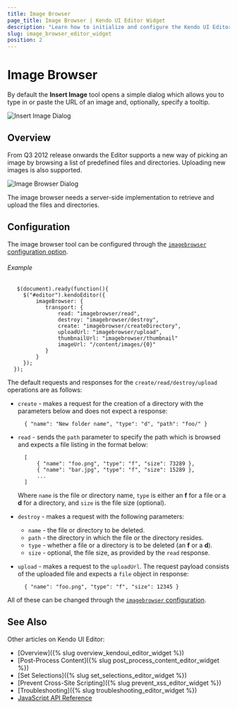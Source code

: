 ```yaml
---
title: Image Browser
page_title: Image Browser | Kendo UI Editor Widget
description: "Learn how to initialize and configure the Kendo UI Editor widget."
slug: image_browser_editor_widget
position: 2
---
```


# Image Browser

By default the **Insert Image** tool opens a simple dialog which allows you to type in or paste the URL of an image and, optionally, specify a tooltip.

![Insert Image Dialog](/web/editor/editor-insert-image.png)

## Overview

From Q3 2012 release onwards the Editor supports a new way of picking an image by browsing a list of predefined files and directories. Uploading new images is also supported.

![Image Browser Dialog](/web/editor/editor-image-browser.png)

The image browser needs a server-side implementation to retrieve and upload the files and directories.

## Configuration

The image browser tool can be configured through the [`imagebrowser` configuration option](/api/javascript/ui/editor#configuration-imageBrowser).

###### Example

       $(document).ready(function(){
         $("#editor").kendoEditor({
             imageBrowser: {
                transport: {
                    read: "imagebrowser/read",
                    destroy: "imagebrowser/destroy",
                    create: "imagebrowser/createDirectory",
                    uploadUrl: "imagebrowser/upload",
                    thumbnailUrl: "imagebrowser/thumbnail"
                    imageUrl: "/content/images/{0}"
                }
             }
         });
      });
      
The default requests and responses for the `create/read/destroy/upload` operations are as follows:
 
- `create` - makes a request for the creation of a directory with the parameters below and does not expect a response:

        { "name": "New folder name", "type": "d", "path": "foo/" }

- `read` - sends the `path` parameter to specify the path which is browsed and expects a file listing in the format below:
   
        [
            { "name": "foo.png", "type": "f", "size": 73289 },
            { "name": "bar.jpg", "type": "f", "size": 15289 },
            ...
        ]

    Where `name` is the file or directory name, `type` is either an **f** for a file or a **d** for a directory, and `size` is the file size (optional).

- `destroy` - makes a request with the following parameters:

    - `name` - the file or directory to be deleted.
    - `path` - the directory in which the file or the directory resides.
    - `type` - whether a file or a directory is to be deleted (an **f** or a **d**).
    - `size` - optional, the file size, as provided by the `read` response.

- `upload` - makes a request to the `uploadUrl`. The request payload consists of the uploaded file and expects a `file` object in response:

        { "name": "foo.png", "type": "f", "size": 12345 }

All of these can be changed through the [`imagebrowser` configuration](/api/javascript/ui/editor#configuration-imageBrowser).

## See Also

Other articles on Kendo UI Editor:

* [Overview]({% slug overview_kendoui_editor_widget %})
* [Post-Process Content]({% slug post_process_content_editor_widget %})
* [Set Selections]({% slug set_selections_editor_widget %})
* [Prevent Cross-Site Scripting]({% slug prevent_xss_editor_widget %})
* [Troubleshooting]({% slug troubleshooting_editor_widget %})
* [JavaScript API Reference](/api/javascript/ui/editor)